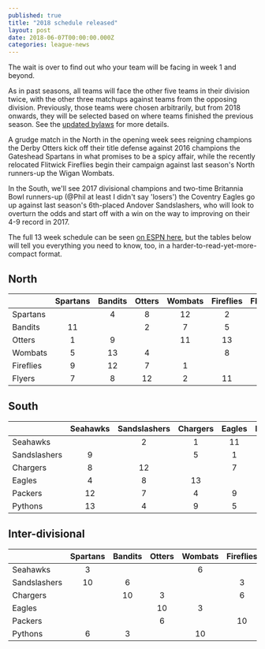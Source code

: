 ```yaml
---
published: true
title: "2018 schedule released"
layout: post
date: 2018-06-07T00:00:00.000Z
categories: league-news
---
```


The wait is over to find out who your team will be facing in week 1 and beyond.

As in past seasons, all teams will face the other five teams in their division twice, with the other three matchups against teams from the opposing division. Previously, those teams were chosen arbitrarily, but from 2018 onwards, they will be selected based on where teams finished the previous season. See the [updated bylaws](/bylaws#21-regular-season) for more details.

A grudge match in the North in the opening week sees reigning champions the Derby Otters kick off their title defense against 2016 champions the Gateshead Spartans in what promises to be a spicy affair, while the recently relocated Flitwick Fireflies begin their campaign against last season's North runners-up the Wigan Wombats.

In the South, we'll see 2017 divisional champions and two-time Britannia Bowl runners-up (@Phil at least I didn't say 'losers') the Coventry Eagles go up against last season's 6th-placed Andover Sandslashers, who will look to overturn the odds and start off with a win on the way to improving on their 4-9 record in 2017.

The full 13 week schedule can be seen [on ESPN here](http://games.espn.com/ffl/schedule?leagueId=7168), but the tables below will tell you everything you need to know, too, in a harder-to-read-yet-more-compact format.

## North

|   | Spartans | Bandits | Otters | Wombats | Fireflies | Flyers |
|  ------ | :------: | :------: | :------: | :------: | :------: | :------: |
|  Spartans |  | 4 | 8 | 12 | 2 | 13 |
|  Bandits | 11 |  | 2 | 7 | 5 | 1 |
|  Otters | 1 | 9 |  | 11 | 13 | 5 |
|  Wombats | 5 | 13 | 4 |  | 8 | 9 |
|  Fireflies | 9 | 12 | 7 | 1 |  | 4 |
|  Flyers | 7 | 8 | 12 | 2 | 11 |  |

## South

|   | Seahawks | Sandslashers | Chargers | Eagles | Packers | Pythons |
|  ------ | :------: | :------: | :------: | :------: | :------: | :------: |
|  Seahawks |  | 2 | 1 | 11 | 5 | 7 |
|  Sandslashers | 9 |  | 5 | 1 | 13 | 11 |
|  Chargers | 8 | 12 |  | 7 | 11 | 2 |
|  Eagles | 4 | 8 | 13 |  | 2 | 12 |
|  Packers | 12 | 7 | 4 | 9 |  | 1 |
|  Pythons | 13 | 4 | 9 | 5 | 8 |  |

## Inter-divisional

|   | Spartans | Bandits | Otters | Wombats | Fireflies | Flyers |
|  ------ | :------: | :------: | :------: | :------: | :------: | :------: |
|  Seahawks | 3 |  |  | 6 |  | 10 |
|  Sandslashers | 10 | 6 |  |  | 3 |  |
|  Chargers |  | 10 | 3 |  | 6 |  |
|  Eagles |  |  | 10 | 3 |  | 6 |
|  Packers |  |  | 6 |  | 10 | 3 |
|  Pythons | 6 | 3 |  | 10 |  |  |